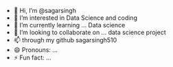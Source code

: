 - 👋 Hi, I’m @sagarsingh
- 👀 I’m interested in Data Science and coding
- 🌱 I’m currently learning ... Data science
- 💞️ I’m looking to collaborate on ... data science project
- 📫 through my github sagarsingh510
- 😄 Pronouns: ...
- ⚡ Fun fact: ...

<!---
sagarsingh510/sagarsingh510 is a ✨ special ✨ repository because its `README.md` (this file) appears on your GitHub profile.
You can click the Preview link to take a look at your changes.
--->
